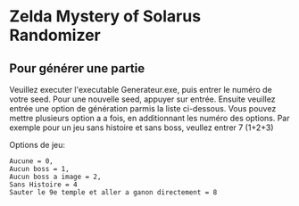 # Zelda Mystery of Solarus Randomizer

## Pour générer une partie
Veuillez executer l'executable Generateur.exe, puis entrer le numéro de votre seed. 
Pour une nouvelle seed, appuyer sur entrée.
Ensuite veuillez entrée une option de génération parmis la liste ci-dessous. 
Vous pouvez mettre plusieurs option a a fois, en additionnant les numéro des options.
Par exemple pour un jeu sans histoire et sans boss, veullez entrer 7 (1+2+3)

Options de jeu:
```
Aucune = 0,
Aucun boss = 1,
Aucun boss a image = 2,
Sans Histoire = 4
Sauter le 9e temple et aller a ganon directement = 8
```
